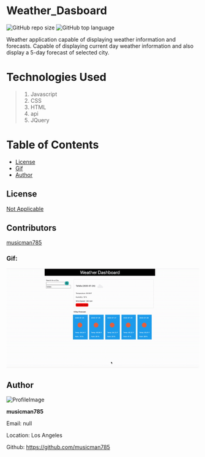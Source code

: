 # Weather_Dasboard

![GitHub repo size](https://img.shields.io/github/repo-size/musicman785/Weather_Dasboard?logo=github)
![GitHub top language](https://img.shields.io/github/languages/top/musicman785/Weather_Dasboard?color=%230f0&logo=github&logoColor=%230f0)

Weather application capable of displaying weather information and forecasts. Capable of displaying current day weather information and also display a 5-day forecast of selected city.

# Technologies Used

> 1. Javascript
> 2. CSS
> 3. HTML
> 4. api
> 5. JQuery

# Table of Contents

- [License](#license)
- [Gif](#gif)
- [Author](#author)

## License

[Not Applicable](#)

## Contributors

[musicman785](http://github.com/musicman785)

### Gif:

![](assets/images/giphy.gif)

## Author

![ProfileImage](https://avatars2.githubusercontent.com/u/62310334?v=4)

**musicman785**

Email: null

Location: Los Angeles

Github: https://github.com/musicman785
